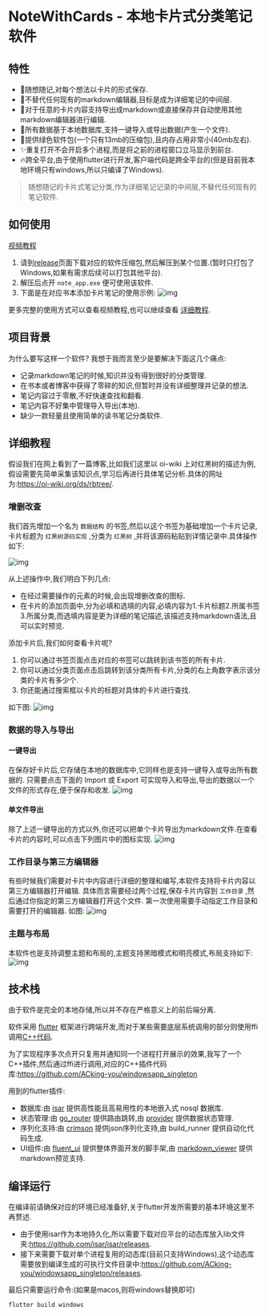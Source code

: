 # NoteWithCards - 本地卡片式分类笔记软件
## 特性
* 👀随想随记,对每个想法以卡片的形式保存.
* 🤺不替代任何现有的markdown编辑器,目标是成为详细笔记的中间层.
* 💪对于任意的卡片内容支持导出成markdown或直接保存并自动使用其他markdown编辑器进行编辑.
* 📲所有数据基于本地数据库,支持一键导入或导出数据(产生一个文件).
* 📗提供绿色软件包(一个只有13mb的压缩包),且内存占用非常小(40mb左右).
* ✨重复打开不会开启多个进程,而是将之前的进程窗口立马显示到前台.
* 🔥跨全平台,由于使用flutter进行开发,客户端代码是跨全平台的(但是目前我本地环境只有windows,所以只编译了Windows).
> 随想随记的卡片式笔记分类,作为详细笔记记录的中间层,不替代任何现有的笔记软件.
## 如何使用
[视频教程]()
1. 请到[release](https://github.com/ACking-you/NoteWithCard/releases)页面下载对应的软件压缩包,然后解压到某个位置.(暂时只打包了Windows,如果有需求后续可以打包其他平台).
2. 解压后点开 `note_app.exe` 便可使用该软件.
3. 下面是在对应书本添加卡片笔记的使用示例:
    ![img](./doc/editor.gif)

更多完整的使用方式可以查看视频教程,也可以继续查看 [详细教程](https://github.com/ACking-you/NoteWithCard#%E8%AF%A6%E7%BB%86%E6%95%99%E7%A8%8B).
## 项目背景
为什么要写这样一个软件?
我想于我而言至少是要解决下面这几个痛点:
* 记录markdown笔记的时候,知识并没有得到很好的分类管理. 
* 在书本或者博客中获得了零碎的知识,但暂时并没有详细整理并记录的想法.
* 笔记内容过于零散,不好快速查找和翻看.
* 笔记内容不好集中管理导入导出(本地).
* 缺少一款轻量且使用简单的读书笔记分类软件.

## 详细教程
假设我们在网上看到了一篇博客,比如我们这里以 oi-wiki 上对红黑树的描述为例,假设需要先简单采集该知识点,学习后再进行具体笔记分析.具体的网址为:https://oi-wiki.org/ds/rbtree/.
### 增删改查
我们首先增加一个名为 `数据结构` 的书签,然后以这个书签为基础增加一个卡片记录,卡片标题为 `红黑树源码实现` ,分类为 `红黑树` ,并将该源码粘贴到详情记录中.具体操作如下:

![img](doc/add_book_card.gif)

从上述操作中,我们明白下列几点:
* 在经过需要操作的元素的时候,会出现增删改查的图标.
* 在卡片的添加页面中,分为必填和选填的内容,必填内容为1.卡片标题2.所属书签3.所属分类,而选填内容是更为详细的笔记描述,该描述支持markdown语法,且可以实时预览.

添加卡片后,我们如何查看卡片呢?
1. 你可以通过书签页面点击对应的书签可以跳转到该书签的所有卡片.
2. 你可以通过分类页面点击后跳转到该分类所有卡片,分类的右上角数字表示该分类的卡片有多少个.
3. 你还能通过搜索框以卡片的标题对具体的卡片进行查找.

如下图:
![img](doc/show_card.gif)

### 数据的导入与导出

#### 一键导出
在保存好卡片后,它存储在本地的数据库中,它同样也是支持一键导入或导出所有数据的.
只需要点击下面的 Import 或 Export 可实现导入和导出,导出的数据以一个文件的形式存在,便于保存和收发.
![img](doc/img1.png)
#### 单文件导出
除了上述一键导出的方式以外,你还可以把单个卡片导出为markdown文件.在查看卡片的内容时,可以点击下列图片中的图标实现.
![img](doc/img2.png)

### 工作目录与第三方编辑器
有些时候我们需要对卡片中内容进行详细的整理和编写,本软件支持将卡片内容以第三方编辑器打开编辑.
具体而言需要经过两个过程,保存卡片内容到 `工作目录` ,然后通过你指定的第三方编辑器打开这个文件.
第一次使用需要手动指定工作目录和需要打开的编辑器.
如图:
![img](doc/open_editor.gif)

### 主题与布局
本软件也是支持调整主题和布局的,主题支持黑暗模式和明亮模式,布局支持如下:
![img](doc/theme.gif)

## 技术栈
由于软件是完全的本地存储,所以并不存在严格意义上的前后端分离.

软件采用 [flutter](https://flutter.cn/) 框架进行跨端开发,而对于某些需要底层系统调用的部分则使用ffi调用[C++代码](https://github.com/ACking-you/windowsapp_singleton).

为了实现程序多次点开只复用并通知同一个进程打开展示的效果,我写了一个C++插件,然后通过ffi进行调用,对应的C++插件代码库:https://github.com/ACking-you/windowsapp_singleton

用到的flutter插件:
* 数据库:由 [isar](https://github.com/isar/isar) 提供高性能且高易用性的本地嵌入式 nosql 数据库.
* 状态管理:由 [go_router](https://pub.dev/packages/go_router) 提供路由跳转,由 [provider](https://github.com/rrousselGit/provider) 提供数据状态管理.
* 序列化支持:由 [crimson](https://github.com/simc/crimson) 提供json序列化支持,由 build_runner 提供自动化代码生成.
* UI组件:由 [fluent_ui](https://github.com/bdlukaa/fluent_ui) 提供整体界面开发的脚手架,由 [markdown_viewer](https://github.com/tagnote-app/markdown_viewer) 提供markdown预览支持.


## 编译运行

在编译前请确保对应的环境已经准备好,关于flutter开发所需要的基本环境这里不再赘述.

* 由于使用isar作为本地持久化,所以需要下载对应平台的动态库放入lib文件夹:https://github.com/isar/isar/releases. 
* 接下来需要下载对单个进程复用的动态库(目前只支持Windows),这个动态库需要放到编译生成的可执行文件目录中:https://github.com/ACking-you/windowsapp_singleton/releases.

最后只需要运行命令:(如果是macos,则将windows替换即可)
```shell
flutter build windows
```